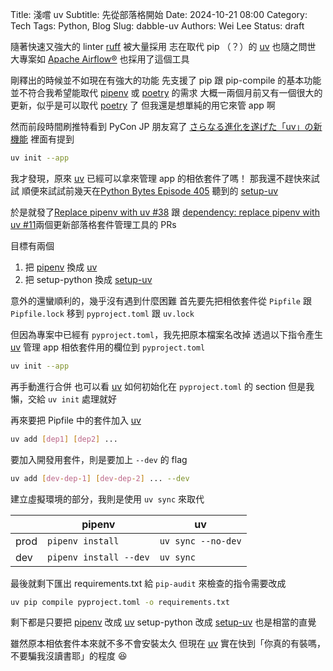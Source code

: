Title: 淺嚐 uv
Subtitle: 先從部落格開始
Date: 2024-10-21 08:00
Category: Tech
Tags: Python, Blog
Slug: dabble-uv
Authors: Wei Lee
Status: draft

隨著快速又強大的 linter [ruff][ruff] 被大量採用
志在取代 pip （？）的 [uv][uv] 也隨之問世
大專案如 [Apache Airflow®][airflow] 也採用了這個工具

<!--more-->

剛釋出的時候並不如現在有強大的功能
先支援了 pip 跟 pip-compile 的基本功能
並不符合我希望能取代 [pipenv][pipenv] 或 [poetry][poetry] 的需求
大概一兩個月前又有一個很大的更新，似乎是可以取代 [poetry][poetry] 了
但我還是想單純的用它來管 app 啊

然而前段時間刷推特看到 PyCon JP 朋友寫了 [さらなる進化を遂げた「uv」の新機能][uv-intro-jp]
裡面有提到

```sh
uv init --app
```

我才發現，原來 [uv][uv] 已經可以拿來管理 app 的相依套件了嗎！
那我還不趕快來試試
順便來試試前幾天在[Python Bytes Episode 405][python-bytes] 聽到的 [setup-uv][setup-uv]

於是就發了[Replace pipenv with uv #38][main-blog-pr] 跟 [dependency: replace pipenv with uv #11][travelog-pr]兩個更新部落格套件管理工具的 PRs

目標有兩個

1. 把 [pipenv][pipenv] 換成 [uv][uv]
2. 把 setup-python 換成 [setup-uv][setup-uv]

意外的還蠻順利的，幾乎沒有遇到什麼困難
首先要先把相依套件從 `Pipfile` 跟 `Pipfile.lock` 移到 `pyproject.toml` 跟 `uv.lock`

但因為專案中已經有 `pyproject.toml`，我先把原本檔案名改掉
透過以下指令產生 [uv][uv] 管理 app 相依套件用的欄位到 `pyproject.toml`

```sh
uv init --app
```

再手動進行合併
也可以看 [uv][uv] 如何初始化在 `pyproject.toml` 的 section
但是我懶，交給 `uv init` 處理就好

再來要把 Pipfile 中的套件加入 [uv][uv]

```sh
uv add [dep1] [dep2] ...
```

要加入開發用套件，則是要加上 `--dev` 的 flag

```sh
uv add [dev-dep-1] [dev-dep-2] ... --dev
```

建立虛擬環境的部分，我則是使用 `uv sync` 來取代

| | pipenv | uv |
| --- | --- | --- |
| prod | `pipenv install` | `uv sync --no-dev` |
| dev | `pipenv install --dev` | `uv sync`|

最後就剩下匯出 requirements.txt 給 `pip-audit` 來檢查的指令需要改成

```sh
uv pip compile pyproject.toml -o requirements.txt
```

剩下都是只要把 [pipenv][pipenv] 改成 [uv][uv]
setup-python 改成 [setup-uv][setup-uv] 也是相當的直覺

雖然原本相依套件本來就不多不會安裝太久
但現在 [uv][uv] 實在快到「你真的有裝嗎，不要騙我沒讀書耶」的程度 😆

<!--references-->

[ruff]: https://github.com/astral-sh/ruff
[uv]: https://github.com/astral-sh/uv
[airflow]: https://airflow.apache.org/
[pipenv]: https://pipenv.pypa.io/en/latest/
[poetry]: https://python-poetry.org/
[python-bytes]: https://pythonbytes.fm/episodes/show/405/oh-really
[setup-uv]: https://github.com/astral-sh/setup-uv
[uv-intro-jp]: https://gihyo.jp/article/2024/09/monthly-python-2409
[main-blog-pr]: https://github.com/Lee-W/main-blog/pull/38
[travelog-pr]: https://github.com/Lee-W/travlog/pull/11
